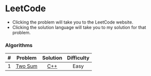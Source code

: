 # LeetCode
- Clicking the problem will take you to the LeetCode website.
- Clicking the solution language will take you to my solution for that problem.
### Algorithms
|   # |                      Problem                      |              Solution              |  Difficulty  |
|----:|:-------------------------------------------------:|:----------------------------------:|:------------:|
|   1 | [Two Sum](https://leetcode.com/problems/two-sum/) | [C++](./solutions/0001_Two_Sum.md) |     Easy     |
